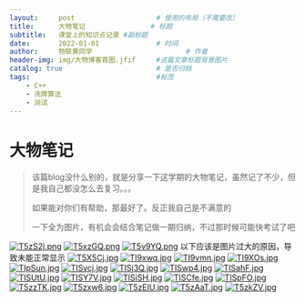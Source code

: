 ```yaml
---
layout:     post   				    # 使用的布局（不需要改）
title:      大物笔记 				# 标题 
subtitle:   课堂上的知识点记录 #副标题
date:       2022-01-01 				# 时间
author:     物联黄同学 						# 作者
header-img: img/大物博客首图.jfif 	#这篇文章标题背景图片
catalog: true 						# 是否归档
tags:								#标签
    - C++
    - 洗牌算法
    - 测试
---
```

# 大物笔记

> 该篇blog没什么别的，就是分享一下这学期的大物笔记，虽然记了不少，但是我自己都没怎么去复习。。。
>
> 如果能对你们有帮助，那最好了。反正我自己是不满意的
>
> 一下全为图片，有机会会结合笔记做一期归纳，不过那时候可能快考试了吧

[![T5zS2j.png](https://s4.ax1x.com/2022/01/01/T5zS2j.png)](https://imgtu.com/i/T5zS2j)
[![T5xzGQ.png](https://s4.ax1x.com/2022/01/01/T5xzGQ.png)](https://imgtu.com/i/T5xzGQ)
[![T5v9YQ.png](https://s4.ax1x.com/2022/01/01/T5v9YQ.png)](https://imgtu.com/i/T5v9YQ)
以下应该是图片过大的原因，导致未能正常显示
[![T5X5Cj.jpg](https://s4.ax1x.com/2022/01/01/T5X5Cj.jpg)](https://imgtu.com/i/T5X5Cj)
[![TI9xwq.jpg](https://s4.ax1x.com/2022/01/01/TI9xwq.jpg)](https://imgtu.com/i/TI9xwq)
[![TI9vmn.jpg](https://s4.ax1x.com/2022/01/01/TI9vmn.jpg)](https://imgtu.com/i/TI9vmn)
[![TI9XOs.jpg](https://s4.ax1x.com/2022/01/01/TI9XOs.jpg)](https://imgtu.com/i/TI9XOs)
[![TIpSun.jpg](https://s4.ax1x.com/2022/01/01/TIpSun.jpg)](https://imgtu.com/i/TIpSun)
[![TISvcj.jpg](https://s4.ax1x.com/2022/01/01/TISvcj.jpg)](https://imgtu.com/i/TISvcj)
[![TISj3Q.jpg](https://s4.ax1x.com/2022/01/01/TISj3Q.jpg)](https://imgtu.com/i/TISj3Q)
[![TISwp4.jpg](https://s4.ax1x.com/2022/01/01/TISwp4.jpg)](https://imgtu.com/i/TISwp4)
[![TISahF.jpg](https://s4.ax1x.com/2022/01/01/TISahF.jpg)](https://imgtu.com/i/TISahF)
[![TISUtU.jpg](https://s4.ax1x.com/2022/01/01/TISUtU.jpg)](https://imgtu.com/i/TISUtU)
[![TISY7V.jpg](https://s4.ax1x.com/2022/01/01/TISY7V.jpg)](https://imgtu.com/i/TISY7V)
[![TISiSH.jpg](https://s4.ax1x.com/2022/01/01/TISiSH.jpg)](https://imgtu.com/i/TISiSH)
[![TISCfe.jpg](https://s4.ax1x.com/2022/01/01/TISCfe.jpg)](https://imgtu.com/i/TISCfe)
[![TISpFO.jpg](https://s4.ax1x.com/2022/01/01/TISpFO.jpg)](https://imgtu.com/i/TISpFO)
[![T5zzTK.jpg](https://s4.ax1x.com/2022/01/01/T5zzTK.jpg)](https://imgtu.com/i/T5zzTK)
[![T5zxw6.jpg](https://s4.ax1x.com/2022/01/01/T5zxw6.jpg)](https://imgtu.com/i/T5zxw6)
[![T5zEIU.jpg](https://s4.ax1x.com/2022/01/01/T5zEIU.jpg)](https://imgtu.com/i/T5zEIU)
[![T5zAaT.jpg](https://s4.ax1x.com/2022/01/01/T5zAaT.jpg)](https://imgtu.com/i/T5zAaT)
[![T5zkZV.jpg](https://s4.ax1x.com/2022/01/01/T5zkZV.jpg)](https://imgtu.com/i/T5zkZV)
